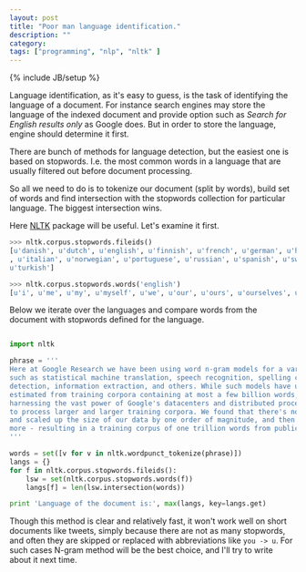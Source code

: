 ```yaml
---
layout: post
title: "Poor man language identification."
description: ""
category: 
tags: ["programming", "nlp", "nltk" ]
---
```

{% include JB/setup %}

Language identification, as it's easy to guess, is the task of identifying the language
of a document. For instance search engines may store the language of the indexed document
and provide option such as _Search for English results only_ as Google does. But in order 
to store the language, engine should determine it first.

<!-- more -->

There are bunch of methods for language detection, but the easiest one is based on stopwords.
I.e. the most common words in a language that are usually filtered out before document processing.

So all we need to do is to tokenize our document (split by words), build set of words and find
intersection with the stopwords collection for particular language. The biggest intersection wins.

Here [NLTK](http://www.nltk.org/) package will be useful. Let's examine it first.

```python
>>> nltk.corpus.stopwords.fileids()
[u'danish', u'dutch', u'english', u'finnish', u'french', u'german', u'hungarian'
, u'italian', u'norwegian', u'portuguese', u'russian', u'spanish', u'swedish', 
u'turkish']

>>> nltk.corpus.stopwords.words('english')
[u'i', u'me', u'my', u'myself', u'we', u'our', u'ours', u'ourselves', u'you' ...]

```

Below we iterate over the languages and compare words from the document
with stopwords defined for the language.

```python

import nltk

phrase = '''
Here at Google Research we have been using word n-gram models for a variety of R&D projects, 
such as statistical machine translation, speech recognition, spelling correction, entity 
detection, information extraction, and others. While such models have usually been 
estimated from training corpora containing at most a few billion words, we have been 
harnessing the vast power of Google's datacenters and distributed processing infrastructure 
to process larger and larger training corpora. We found that there's no data like more data, 
and scaled up the size of our data by one order of magnitude, and then another, and then one 
more - resulting in a training corpus of one trillion words from public Web pages.
'''

words = set([v for v in nltk.wordpunct_tokenize(phrase)])
langs = {}
for f in nltk.corpus.stopwords.fileids():
    lsw = set(nltk.corpus.stopwords.words(f))
    langs[f] = len(lsw.intersection(words))

print 'Language of the document is:', max(langs, key=langs.get)

```

Though this method is clear and relatively fast, it won't work well on short documents
like tweets, simply because there are not as many stopwords, and often they are skipped
or replaced with abbreviations like `you -> u`. For such cases N-gram method will be the 
best choice, and I'll try to write about it next time.